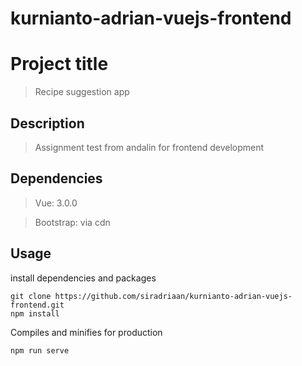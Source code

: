 # kurnianto-adrian-vuejs-frontend

# Project title 

>Recipe suggestion app

## Description

>Assignment test from andalin for frontend development

## Dependencies

>Vue: 3.0.0

>Bootstrap: via cdn


## Usage

install dependencies and packages

```
git clone https://github.com/siradriaan/kurnianto-adrian-vuejs-frontend.git
npm install
```

Compiles and minifies for production

```
npm run serve
```



